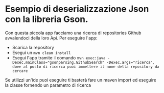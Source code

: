 # Esempio di deserializzazione Json con la libreria Gson.

Con questa piccola app facciamo una ricerca di repositories Github avvalendoci della loro Api.
Per eseguire l'app:

- Scarica la repository
- Esegui un ``` mvn clean install ```
- Esegui l'app tramite il comando ``` mvn exec:java -Dexec.mainClass="gsonparsing.GithubSearch" -Dexec.args="ricerca",
dove al posto di ricerca puoi immettere il nome della repository da cercare ```

Se utilizzi un'ide puoi eseguire ti basterà fare un maven import ed eseguire la classe fornendo un parametro di ricerca
